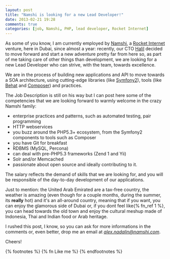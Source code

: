 ```yaml
---
layout: post
title: "Namshi is looking for a new Lead Developer!"
date: 2013-02-21 19:28
comments: true
categories: [job, Namshi, PHP, lead developer, Rocket Internet]
---
```


As some of you know, I am currently employed by
[Namshi](http://en-ae.namshi.com/), a
[Rocket Internet](http://www.rocket-internet.de/)
venture, here in Dubai, since almost a year: recently,
our CTO [Halil](http://halilkoklu.de/) decided to move forward
and start a new adventure pretty far from here
so, as part of me taking care of other things than
development, we are looking for a new Lead Developer
who can strive, with the team, towards excellence.

<!-- more -->

We are in the process of building new applications
and API to move towards a SOA architecture, using
cutting-edge libraries (like [Symfony2](http://symfony.com/)), tools
(like [Behat](http://behat.org/) and [Composer](http://getcomposer.org/)) and practices.

The Job Description is still on his way but I can
post here some of the competencies that we are
looking forward to warmly welcome in the crazy Namshi
family:

* enterprise practices and patterns, such as automated testing, pair programming
* HTTP webservices
* you buzz around the PHP5.3+ ecosystem, from the Symfony2 components to tools such as Composer
* you have Git for breakfast
* RDBMS (MySQL, Percona)
* can deal with pre-PHP5.3 frameworks (Zend 1 and Yii)
* Solr and/or Memcached
* passionate about open source and ideally contributing to it.

The salary reflects the demand of skills that we are looking for, and
you will be responsible of the day-to-day development of our
applications.

Just to mention: the United Arab Emirated are a tax-free country,
the weather is amazing (even though for a couple months, during the summer,
its **really** hot) and it's an all-around country, meaning that if you
want, you can enjoy the glamorous side of Dubai or, if you dont feel like{% fn_ref 1 %},
you can head towards the old town and enjoy the cultural meshup made
of Indonesia, Thai and Indian food or Arab heritage.

I rushed this post, I know, so you can ask for more informations
in the comments or, even better, drop me an email at
*alex.nadalin@namshi.com*.

Cheers!

{% footnotes %}
  {% fn Like me %}
{% endfootnotes %}
